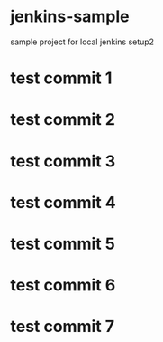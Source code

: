 # jenkins-sample
sample project for local jenkins setup2
# test commit 1
# test commit 2
# test commit 3
# test commit 4
# test commit 5
# test commit 6
# test commit 7
